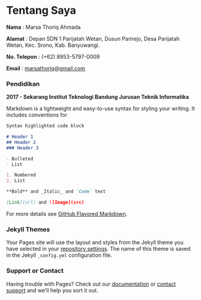 # Tentang Saya

**Nama** : Marsa Thoriq Ahmada

**Alamat** : Depan SDN 1 Parijatah Wetan, Dusun Parirejo, Desa Parijatah Wetan, Kec. Srono, Kab. Banyuwangi.

**No. Telepon** : (+62) 8953-5797-0009

**Email** : marsathoriq@gmail.com


### Pendidikan

**2017 - Sekarang
Institut Teknologi Bandung
Jurusan Teknik Informatika**

Markdown is a lightweight and easy-to-use syntax for styling your writing. It includes conventions for

```markdown
Syntax highlighted code block

# Header 1
## Header 2
### Header 3

- Bulleted
- List

1. Numbered
2. List

**Bold** and _Italic_ and `Code` text

[Link](url) and ![Image](src)
```

For more details see [GitHub Flavored Markdown](https://guides.github.com/features/mastering-markdown/).

### Jekyll Themes

Your Pages site will use the layout and styles from the Jekyll theme you have selected in your [repository settings](https://github.com/marsathoriq/marsathoriq.github.io/settings). The name of this theme is saved in the Jekyll `_config.yml` configuration file.

### Support or Contact

Having trouble with Pages? Check out our [documentation](https://help.github.com/categories/github-pages-basics/) or [contact support](https://github.com/contact) and we’ll help you sort it out.
